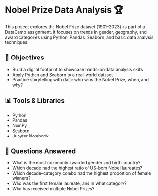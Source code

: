 # Nobel Prize Data Analysis 🏆

This project explores the Nobel Prize dataset (1901–2023) as part of a DataCamp assignment. It focuses on trends in gender, geography, and award categories using Python, Pandas, Seaborn, and basic data analysis techniques.

## 📌 Objectives

- Build a digital footprint to showcase hands-on data analysis skills
- Apply Python and Seaborn to a real-world dataset
- Practice storytelling with data: who wins the Nobel Prize, when, and why?

## 📊 Tools & Libraries

- Python
- Pandas
- NumPy
- Seaborn
- Jupyter Notebook

## 🧠 Questions Answered

- What is the most commonly awarded gender and birth country?
- Which decade had the highest ratio of US-born Nobel laureates?
- Which decade–category combo had the highest proportion of female winners?
- Who was the first female laureate, and in what category?
- Who has received multiple Nobel Prizes?
